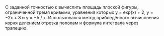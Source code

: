 С заданной точностью ε вычислить площадь плоской фигуры, ограниченной тремя кривыми, уравнения которых y = exp(x) + 2, y = −2x + 8 и y = −5 / x. Использовался метод прибледённого вычислнения корня делением отрезка пополам и формула интеграла через трапецию.
